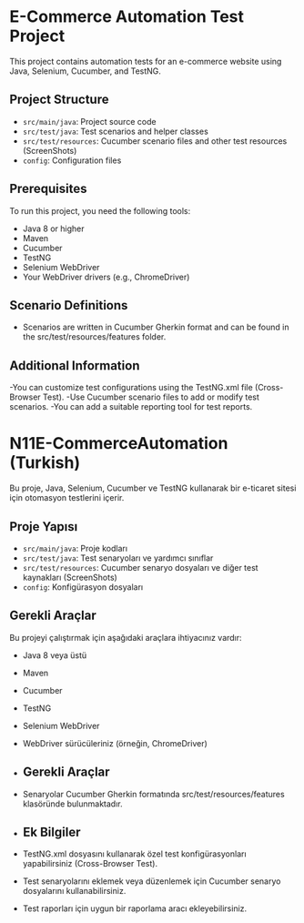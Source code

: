 # E-Commerce Automation Test Project

This project contains automation tests for an e-commerce website using Java, Selenium, Cucumber, and TestNG.

## Project Structure

- `src/main/java`: Project source code
- `src/test/java`: Test scenarios and helper classes
- `src/test/resources`: Cucumber scenario files and other test resources (ScreenShots) 
- `config`: Configuration files

## Prerequisites

To run this project, you need the following tools:

- Java 8 or higher
- Maven
- Cucumber
- TestNG
- Selenium WebDriver
- Your WebDriver drivers (e.g., ChromeDriver)

## Scenario Definitions
- Scenarios are written in Cucumber Gherkin format and can be found in the src/test/resources/features folder.

## Additional Information
-You can customize test configurations using the TestNG.xml file (Cross-Browser Test).
-Use Cucumber scenario files to add or modify test scenarios.
-You can add a suitable reporting tool for test reports.



# N11E-CommerceAutomation (Turkish)

Bu proje, Java, Selenium, Cucumber ve TestNG kullanarak bir e-ticaret sitesi için otomasyon testlerini içerir.

## Proje Yapısı

- `src/main/java`: Proje kodları
- `src/test/java`: Test senaryoları ve yardımcı sınıflar
- `src/test/resources`: Cucumber senaryo dosyaları ve diğer test kaynakları (ScreenShots)
- `config`: Konfigürasyon dosyaları
  
## Gerekli Araçlar

Bu projeyi çalıştırmak için aşağıdaki araçlara ihtiyacınız vardır:

- Java 8 veya üstü
- Maven
- Cucumber
- TestNG
- Selenium WebDriver
- WebDriver sürücüleriniz (örneğin, ChromeDriver)

- ## Gerekli Araçlar
  
- Senaryolar Cucumber Gherkin formatında src/test/resources/features klasöründe bulunmaktadır.

- ## Ek Bilgiler

- TestNG.xml dosyasını kullanarak özel test konfigürasyonları yapabilirsiniz (Cross-Browser Test).
- Test senaryolarını eklemek veya düzenlemek için Cucumber senaryo dosyalarını kullanabilirsiniz.
- Test raporları için uygun bir raporlama aracı ekleyebilirsiniz.
